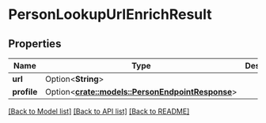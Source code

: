 # PersonLookupUrlEnrichResult

## Properties

Name | Type | Description | Notes
------------ | ------------- | ------------- | -------------
**url** | Option<**String**> |  | [optional]
**profile** | Option<[**crate::models::PersonEndpointResponse**](PersonEndpointResponse.md)> |  | [optional]

[[Back to Model list]](../README.md#documentation-for-models) [[Back to API list]](../README.md#documentation-for-api-endpoints) [[Back to README]](../README.md)


